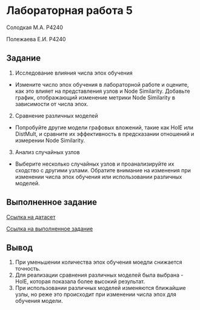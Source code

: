 # Лабораторная работа 5

Солодкая М.А. P4240

Полежаева Е.И. P4240

## Задание

1. Исследование влияния числа эпох обучения
 - Измените число эпох обучения в лабораторной работе и оцените, как это влияет на представления узлов и Node Similarity. Добавьте график, отображающий изменение метрики Node Similarity в зависимости от числа эпох.
2. Сравнение различных моделей
 - Попробуйте другие модели графовых вложений, такие как HolE или DistMult, и сравните их эффективность в предсказании отношений и измерении Node Similarity.
3. Анализ случайных узлов
 - Выберите несколько случайных узлов и проанализируйте их сходство с другими узлами. Обратите внимание на изменения при изменении числа эпох обучения или использовании различных моделей.

## Выполненное задание

[Ссылка на датасет](https://pykeen.readthedocs.io/en/stable/api/pykeen.datasets.PharmKG8k.html#pykeen.datasets.PharmKG8k)

[Ссылка на выполненное задание](https://github.com/ZhenyaP0/validation-and-testing/blob/2b7738426005422a1ed78ad992982a6c444b82bb/Lab1/Lr1.ipynb)

## Вывод

1. При уменьшении количества эпох обучения моедли снижается точность.
2. Для реализации сравнения различных моделей была выбрана - HolE, которая показала более высокий результат.
3. При использовании различных моделей изменяются ближайшие узлы, но реже это происходит при изменении числа эпох для обучения модели. 
